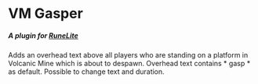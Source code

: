 # VM Gasper
##### A plugin for [RuneLite](https://runelite.net/)
Adds an overhead text above all players who are standing on a platform in Volcanic Mine which is about to despawn. Overhead text contains  * gasp * as default. Possible to change text and duration.
